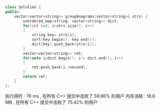```c++
class Solution {
public:
    vector<vector<string>> groupAnagrams(vector<string>& strs) {
        unordered_map<string, vector<string>> dict;
        for(int i=0; i<strs.size(); i++)
        {
            string key= strs[i];
            sort(key.begin(), key.end());
            dict[key].push_back(strs[i]);
        }
        vector<vector<string>> ret;
        for(auto i=dict.begin(); i!= dict.end(); i++)
        {
            ret.push_back(i->second);
        }
        return ret;
    }
};

```

执行用时 :
76 ms
, 在所有 C++ 提交中击败了
59.66%
的用户
内存消耗 :
18.8 MB
, 在所有 C++ 提交中击败了
75.42%
的用户